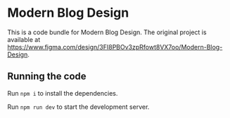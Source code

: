 
  # Modern Blog Design

  This is a code bundle for Modern Blog Design. The original project is available at https://www.figma.com/design/3FI8PBOv3zpRfowt8VX7oo/Modern-Blog-Design.

  ## Running the code

  Run `npm i` to install the dependencies.

  Run `npm run dev` to start the development server.
  